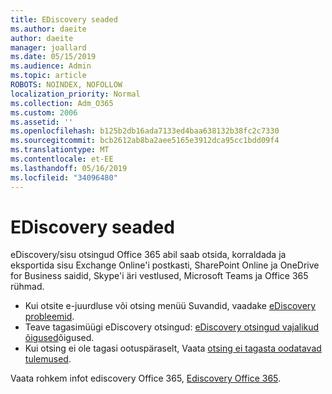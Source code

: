 ```yaml
---
title: EDiscovery seaded
ms.author: daeite
author: daeite
manager: joallard
ms.date: 05/15/2019
ms.audience: Admin
ms.topic: article
ROBOTS: NOINDEX, NOFOLLOW
localization_priority: Normal
ms.collection: Adm_O365
ms.custom: 2006
ms.assetid: ''
ms.openlocfilehash: b125b2db16ada7133ed4baa638132b38fc2c7330
ms.sourcegitcommit: bcb2612ab8ba2aee5165e3912dca95cc1bdd09f4
ms.translationtype: MT
ms.contentlocale: et-EE
ms.lasthandoff: 05/16/2019
ms.locfileid: "34096480"
---
```

# <a name="ediscovery-settings"></a>EDiscovery seaded

eDiscovery/sisu otsingud Office 365 abil saab otsida, korraldada ja eksportida sisu Exchange Online'i postkasti, SharePoint Online ja OneDrive for Business saidid, Skype'i äri vestlused, Microsoft Teams ja Office 365 rühmad.

- Kui otsite e-juurdluse või otsing menüü Suvandid, vaadake [eDiscovery probleemid](https://docs.microsoft.com/en-us/alchemyinsights/ediscovery-issues).
- Teave tagasimüügi eDiscovery otsingud: [eDiscovery otsingud vajalikud õigused](https://docs.microsoft.com/en-us/alchemyinsights/permissions-required-for-ediscovery-searches)õigused.
- Kui otsing ei ole tagasi ootuspäraselt, Vaata [otsing ei tagasta oodatavad tulemused](https://docs.microsoft.com/en-us/alchemyinsights/search-not-returning-expected-results).

Vaata rohkem infot ediscovery Office 365, [Ediscovery Office 365](https://docs.microsoft.com/en-us/office365/securitycompliance/ediscovery).
